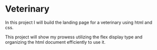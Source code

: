 # Veterinary
In this project I will build the landing page for a veterinary using html and css.

This project will show my prowess utilizing the flex display type and organizing the html document efficiently to use it. 
